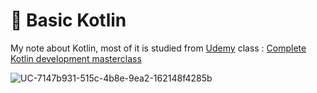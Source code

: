 # 📝 Basic Kotlin
My note about Kotlin, most of it is studied from [Udemy](https://www.udemy.com/) class : [Complete Kotlin development masterclass](https://www.udemy.com/course/kotlinmasterclass/)


![UC-7147b931-515c-4b8e-9ea2-162148f4285b](https://user-images.githubusercontent.com/62281277/164158878-e8d7d494-2e5c-4c5e-8c6a-3640beea49a7.jpg)




